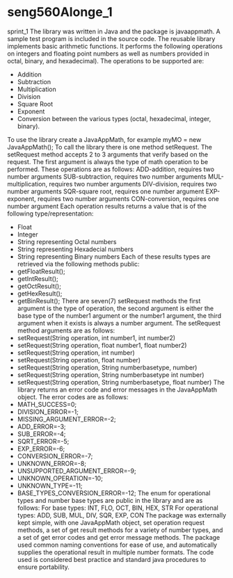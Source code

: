 # seng560Alonge_1
sprint_1
The library was written in Java and the package is javaappmath. A sample test program is included in the source code. 
The reusable library implements basic arithmetic  functions. It performs the following operations on integers and floating point numbers as well as numbers provided in octal, binary, and hexadecimal). The operations to be supported are: 
-	Addition
-	Subtraction
-	Multiplication
-	Division
-	Square Root
-	Exponent
-	Conversion between the various types (octal, hexadecimal, integer, binary).

To use the library create a JavaAppMath, for example myMO = new JavaAppMath();
To call the library there is one method setRequest.  The setRequest method accepts 2 to 3 arguments that verify based on the request. The first argument is always the type of math operation to be performed. These operations are as follows:
	ADD-addition, requires two number arguments
	SUB-subtraction, requires two number arguments
	MUL-multiplication, requires two number arguments
	DIV-division, requires two number arguments
	SQR-square root, requires one number argument
	EXP-exponent, requires two number arguments
	CON-conversion, requires one number argument
Each operation results returns a value that is of the following type/representation:
-	Float
-	Integer
-	String representing Octal numbers
-	String representing Hexadecial numbers
-	String representing Binary numbers
Each of these results types are retrieved via the following methods public:
-	getFloatResult();
-	getIntResult();
-	getOctResult();
-	getHexResult();
-	getBinResult();
There are seven(7) setRequest methods the first argument is the type of operation, the second argument is either the base type of the number1 argument or the number1 argument, the third argument when it exists is always a number argument. The setRequest method arguments are as follows:
-	setRequest(String operation, int number1, int number2)  
-	setRequest(String operation, float number1, float number2)
-	setRequest(String operation, int number)
-	setRequest(String operation, float number)
-	setRequest(String operation, String numberbasetype, number)
-	setRequest(String operation, String numberbasetype int number)
-	setRequest(String operation, String numberbasetype, float number)
The library returns an error code and error messages in the JavaAppMath object. The error codes are as follows:
-	MATH_SUCCESS=0;
-	DIVISION_ERROR=-1;
-	MISSING_ARGUMENT_ERROR=-2;
-	ADD_ERROR=-3;
-	SUB_ERROR=-4;
-	SQRT_ERROR=-5;
-	EXP_ERROR=-6;
-	CONVERSION_ERROR=-7;
-	UNKNOWN_ERROR=-8;
-	UNSUPPORTED_ARGUMENT_ERROR=-9;
-	UNKNOWN_OPERATION=-10;
-	UNKNOWN_TYPE=-11;
-	BASE_TYPES_CONVERSION_ERROR=-12;
The enum for operational types and number base types are public in the library and are as follows:
For base types: INT, FLO, OCT, BIN, HEX, STR
For operational types: ADD, SUB, MUL, DIV, SQR, EXP, CON
The package was externally kept simple, with one JavaAppMath object, set operation request methods, a set of get result methods for a variety of number types, and a set of get error codes and get error message methods. The package used common naming conventions for ease of use, and automatically supplies the operational result in multiple number formats. The code used is considered best practice and standard java procedures to ensure portability.
